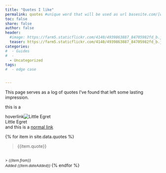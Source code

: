 ```yaml
---
title: "Quotes I like"
permalink: quotes #unique word that will be used as url basesite.com/[word]
toc: false
share: false
author: false
header:
  #image: https://farm5.staticflickr.com/4140/4939863887_84705982fd_b.jpg
  teaser: https://farm5.staticflickr.com/4140/4939863887_84705982fd_b.jpg
categories:
#  - Guides
#  -
  - Uncategorized
tags:
#  - edge case


---
```

This page serves as a log of quotes I've found that left some lasting impression.


this is a <div class="thumbnail">hoverlink<span><img src="https://farm5.staticflickr.com/4140/4939863887_84705982fd_b.jpg" alt="Little Egret"><br> Little Egret</span></div>
and this is a [normal link](https://google.com)


{% for item in site.data.quotes %}
> {{item.quote}}
<br>
<small><cite>
> {{item.from}}
<br>
  Added {{item.dateAdded}}
</cite></small>
{% endfor %}
